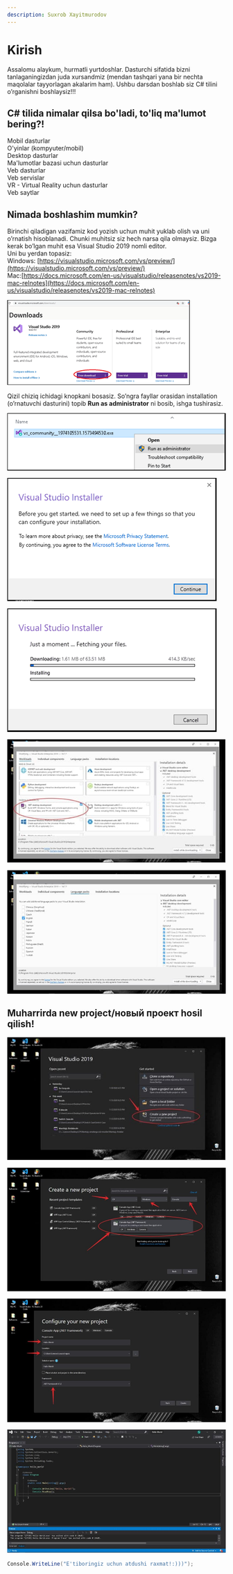 ```yaml
---
description: Suxrob Xayitmurodov
---
```


# Kirish

Assalomu alaykum, hurmatli yurtdoshlar. Dasturchi sifatida bizni tanlaganingizdan juda xursandmiz \(mendan tashqari yana bir nechta maqolalar tayyorlagan akalarim ham\). Ushbu darsdan boshlab siz C\# tilini o’rganishni boshlaysiz!!!

## C\# tilida nimalar qilsa bo'ladi, to'liq ma'lumot bering?!

Mobil dasturlar  
O'yinlar \(kompyuter/mobil\)  
Desktop dasturlar  
Ma'lumotlar bazasi uchun dasturlar  
Veb dasturlar  
Veb servislar  
VR - Virtual Reality uchun dasturlar  
Veb saytlar

## Nimada boshlashim mumkin?

Birinchi qiladigan vazifamiz kod yozish uchun muhit yuklab olish va uni o’rnatish hisoblanadi. Chunki muhitsiz siz hech narsa qila olmaysiz. Bizga kerak bo’lgan muhit esa Visual Studio 2019 nomli editor.  
Uni bu yerdan topasiz:  
Windows: [https://visualstudio.microsoft.com/vs/preview/](https://visualstudio.microsoft.com/vs/preview/)  
Mac:[https://docs.microsoft.com/en-us/visualstudio/releasenotes/vs2019-mac-relnotes](https://docs.microsoft.com/en-us/visualstudio/releasenotes/vs2019-mac-relnotes)

![](../../../.gitbook/assets/image%20%2829%29%20%281%29%20%281%29%20%281%29%20%281%29%20%282%29.png)

Qizil chiziq ichidagi knopkani bosasiz. So’ngra fayllar orasidan installation \(o’rnatuvchi dasturini\) topib **Run as administrator** ni bosib, ishga tushirasiz.

![](../../../.gitbook/assets/start-visual-studio-2019-installation.png)

![Litsenziya shartlarini qabul qilasiz](../../../.gitbook/assets/visual-studio-2019-license-agreement.png)

![Va o&apos;rnatishni boshlaydi...](../../../.gitbook/assets/downloading-visual-studio-2019.png)

![So&#x2019;ngra biz .NET Desktop Development ni tanlaymiz va to&#x2019;liq o&#x2019;rnatamiz.](../../../.gitbook/assets/photo_2020-11-11_19-43-56.jpg)

![Yuqoridagi rasmda esa siz o&#x2019;zingizga mos bo&#x2019;lgan tilni tanlashingiz mumkin. Menda Ingliz tili!](../../../.gitbook/assets/photo_2020-11-11_19-45-31.jpg)

## Muharrirda new project/новый проект hosil qilish!

![Qizil rangli chiziq ichidagi knopkani bosasiz. So&#x2019;ng belgilangan tartibda sozlamalarni to&#x2019;g&#x2019;irlab chiqasiz.](../../../.gitbook/assets/photo_2020-11-11_19-49-04.jpg)

![Shundan so&#x2019;ng Next ni bosamiz va quyidagicha natija ekranga uzatiladi:](../../../.gitbook/assets/photo_2020-11-11_19-49-05.jpg)

![Birinchi strelka yaratmoqchi bo&#x2019;lgan faylingizning nomi hisoblanadi, buni xohlagancha nomlashingiz mumkin. Ikkinchi strelkada esa faylingizni kompyuterning qaysi fayl ichiga joylayotganini ko&#x2019;rsatgan. Uchinchi strelkada esa .NET Frameworkining oxirgi versiyasi ko&#x2019;rsatilgan. Rasmda ko&#x2019;rsatilgan versiyasi esa oxirgi versiya hisoblanadi va men ham aynan ushbu versiyasini ishlatishni maslahat beraman. Chunki avvalgi versiyalariga qaraganda ko&#x2019;proq imkoniyatlariga ega.](../../../.gitbook/assets/photo_2020-11-11_19-49-06.jpg)

![Ana endi Visual Studio 2019 to&#x2019;liq o&#x2019;rnatildi va ko&#x2019;rib turganingizdek ishlayapti!](../../../.gitbook/assets/photo_2020-11-11_19-49-07.jpg)

```csharp
Console.WriteLine("E'tiboringiz uchun atdushi raxmat!:)))");
```

